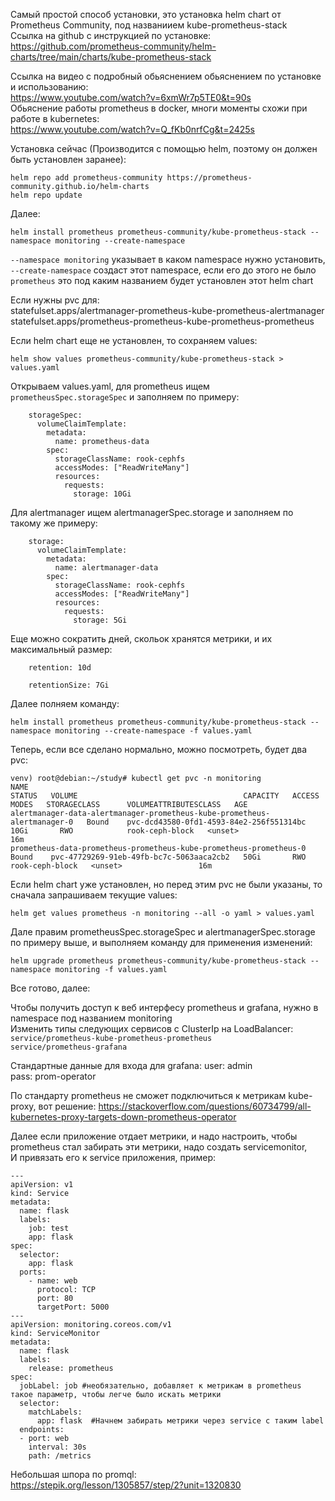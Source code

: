 Самый простой способ установки, это установка helm chart от Prometheus Community, под названиием kube-prometheus-stack    
Ссылка на github с инструкцией по установке:   
https://github.com/prometheus-community/helm-charts/tree/main/charts/kube-prometheus-stack

Ссылка на видео с подробный обьяснением обьяснением по установке и использованию:  
https://www.youtube.com/watch?v=6xmWr7p5TE0&t=90s  
Обьяснение работы prometheus в docker, многи моменты схожи при работе в kubernetes:  
https://www.youtube.com/watch?v=Q_fKb0nrfCg&t=2425s  

Установка сейчас (Производится с помощью helm, поэтому он должен быть установлен заранее):
```
helm repo add prometheus-community https://prometheus-community.github.io/helm-charts
helm repo update
```
Далее:
```
helm install prometheus prometheus-community/kube-prometheus-stack --namespace monitoring --create-namespace
```
`--namespace monitoring` указывает в каком namespace нужно установить,   
`--create-namespace` создаст этот namespace, если его до этого не было  
`prometheus` это под каким названием будет установлен этот helm chart 

Если нужны pvc для:  
statefulset.apps/alertmanager-prometheus-kube-prometheus-alertmanager   
statefulset.apps/prometheus-prometheus-kube-prometheus-prometheus  

Если helm chart еще не установлен, то сохраняем values:
```
helm show values prometheus-community/kube-prometheus-stack > values.yaml
```
Открываем values.yaml, для prometheus ищем `prometheusSpec.storageSpec` и заполняем по примеру:
```
    storageSpec: 
      volumeClaimTemplate:
        metadata:
          name: prometheus-data
        spec:
          storageClassName: rook-cephfs
          accessModes: ["ReadWriteMany"]
          resources:
            requests:
              storage: 10Gi
```
Для alertmanager ищем alertmanagerSpec.storage и заполняем по такому же примеру:
```
    storage: 
      volumeClaimTemplate:
        metadata:
          name: alertmanager-data
        spec:
          storageClassName: rook-cephfs
          accessModes: ["ReadWriteMany"]
          resources:
            requests:
              storage: 5Gi
```
Еще можно сократить дней, скольок хранятся метрики, и их максимальный размер:
```
    retention: 10d

    retentionSize: 7Gi
```

Далее полняем команду:
```
helm install prometheus prometheus-community/kube-prometheus-stack --namespace monitoring --create-namespace -f values.yaml
```
Теперь, если все сделано нормально, можно посмотреть, будет два pvc:
```
venv) root@debian:~/study# kubectl get pvc -n monitoring 
NAME                                                                       STATUS   VOLUME                                     CAPACITY   ACCESS MODES   STORAGECLASS      VOLUMEATTRIBUTESCLASS   AGE
alertmanager-data-alertmanager-prometheus-kube-prometheus-alertmanager-0   Bound    pvc-dcd43580-0fd1-4593-84e2-256f551314bc   10Gi       RWO            rook-ceph-block   <unset>                 16m
prometheus-data-prometheus-prometheus-kube-prometheus-prometheus-0         Bound    pvc-47729269-91eb-49fb-bc7c-5063aaca2cb2   50Gi       RWO            rook-ceph-block   <unset>                 16m
```

Если helm chart уже установлен, но перед этим pvc не были указаны, то сначала запрашиваем текущие values:
```
helm get values prometheus -n monitoring --all -o yaml > values.yaml
```
Дале правим prometheusSpec.storageSpec и alertmanagerSpec.storage по примеру выше, и выполняем команду для применения изменений:
```
helm upgrade prometheus prometheus-community/kube-prometheus-stack --namespace monitoring -f values.yaml
```
Все готово, далее: 

Чтобы получить доступ к веб интерфесу prometheus и grafana, нужно в namespace под названием monitoring  
Изменить типы следующих сервисов c ClusterIp на LoadBalancer:   
`service/prometheus-kube-prometheus-prometheus`  
`service/prometheus-grafana `

Стандартные данные для входа для grafana:
user: admin  
pass: prom-operator  

По стандарту prometheus не сможет подключиться к метрикам kube-proxy, вот решение: 
https://stackoverflow.com/questions/60734799/all-kubernetes-proxy-targets-down-prometheus-operator


Далее если приложение отдает метрики, и надо настроить, чтобы prometheus стал забирать эти метрики, надо создать servicemonitor,  
И привязать его к service приложения, пример:
```
---
apiVersion: v1
kind: Service
metadata:
  name: flask
  labels:
    job: test
    app: flask
spec:
  selector:
    app: flask
  ports:
    - name: web
      protocol: TCP
      port: 80
      targetPort: 5000
---
apiVersion: monitoring.coreos.com/v1
kind: ServiceMonitor
metadata:
  name: flask
  labels:
    release: prometheus
spec:
  jobLabel: job #необязательно, добавляет к метрикам в prometheus такое параметр, чтобы легче было искать метрики
  selector:
    matchLabels:
      app: flask  #Начнем забирать метрики через service с таким label
  endpoints:
  - port: web
    interval: 30s
    path: /metrics  
```





Небольшая шпора по promql:  
https://stepik.org/lesson/1305857/step/2?unit=1320830
